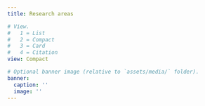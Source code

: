```yaml
---
title: Research areas

# View.
#   1 = List
#   2 = Compact
#   3 = Card
#   4 = Citation
view: Compact

# Optional banner image (relative to `assets/media/` folder).
banner:
  caption: ''
  image: ''
---
```

